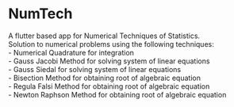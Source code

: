 # NumTech
A flutter based app for Numerical Techniques of Statistics.<br/>
Solution to numerical problems using the following techniques: <br/>
	- Numerical Quadrature for integration<br/>
	- Gauss Jacobi Method for solving system of linear equations<br/>
	- Gauss Siedal for solving system of linear equations <br/>
	- Bisection Method for obtaining root of algebraic equation<br/>
	- Regula Falsi Method for obtaining root of algebraic equation<br/>
	- Newton Raphson Method for obtaining root of algebraic equation<br/>
